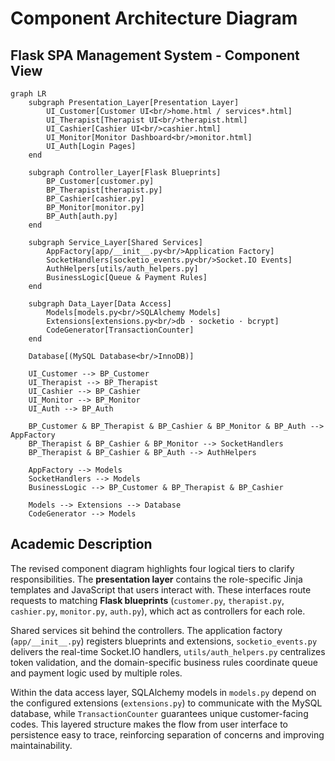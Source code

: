# Component Architecture Diagram

## Flask SPA Management System - Component View

```mermaid
graph LR
    subgraph Presentation_Layer[Presentation Layer]
        UI_Customer[Customer UI<br/>home.html / services*.html]
        UI_Therapist[Therapist UI<br/>therapist.html]
        UI_Cashier[Cashier UI<br/>cashier.html]
        UI_Monitor[Monitor Dashboard<br/>monitor.html]
        UI_Auth[Login Pages]
    end

    subgraph Controller_Layer[Flask Blueprints]
        BP_Customer[customer.py]
        BP_Therapist[therapist.py]
        BP_Cashier[cashier.py]
        BP_Monitor[monitor.py]
        BP_Auth[auth.py]
    end

    subgraph Service_Layer[Shared Services]
        AppFactory[app/__init__.py<br/>Application Factory]
        SocketHandlers[socketio_events.py<br/>Socket.IO Events]
        AuthHelpers[utils/auth_helpers.py]
        BusinessLogic[Queue & Payment Rules]
    end

    subgraph Data_Layer[Data Access]
        Models[models.py<br/>SQLAlchemy Models]
        Extensions[extensions.py<br/>db · socketio · bcrypt]
        CodeGenerator[TransactionCounter]
    end

    Database[(MySQL Database<br/>InnoDB)]

    UI_Customer --> BP_Customer
    UI_Therapist --> BP_Therapist
    UI_Cashier --> BP_Cashier
    UI_Monitor --> BP_Monitor
    UI_Auth --> BP_Auth

    BP_Customer & BP_Therapist & BP_Cashier & BP_Monitor & BP_Auth --> AppFactory
    BP_Therapist & BP_Cashier & BP_Monitor --> SocketHandlers
    BP_Therapist & BP_Cashier & BP_Auth --> AuthHelpers

    AppFactory --> Models
    SocketHandlers --> Models
    BusinessLogic --> BP_Customer & BP_Therapist & BP_Cashier

    Models --> Extensions --> Database
    CodeGenerator --> Models
```

## Academic Description

The revised component diagram highlights four logical tiers to clarify responsibilities. The **presentation layer** contains the role-specific Jinja templates and JavaScript that users interact with. These interfaces route requests to matching **Flask blueprints** (`customer.py`, `therapist.py`, `cashier.py`, `monitor.py`, `auth.py`), which act as controllers for each role.

Shared services sit behind the controllers. The application factory (`app/__init__.py`) registers blueprints and extensions, `socketio_events.py` delivers the real-time Socket.IO handlers, `utils/auth_helpers.py` centralizes token validation, and the domain-specific business rules coordinate queue and payment logic used by multiple roles.

Within the data access layer, SQLAlchemy models in `models.py` depend on the configured extensions (`extensions.py`) to communicate with the MySQL database, while `TransactionCounter` guarantees unique customer-facing codes. This layered structure makes the flow from user interface to persistence easy to trace, reinforcing separation of concerns and improving maintainability.
